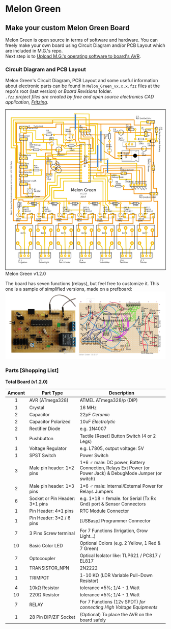 # Melon Green
## Make your custom Melon Green Board

Melon Green is open source in terms of software and hardware. You can freely make your own board using Circuit Diagram and/or PCB Layout which are included in M.G.'s repo.  
Next step is to [Upload M.G.'s operating software to board's AVR](2_Upload_Melon_Green_to_AVR.md).

### Circuit Diagram and PCB Layout
Melon Green's Circuit Diagram, PCB Layout and some useful information about electronic parts can be found in `Melon_Green_vx.x.x.fzz` files at the repo's root (last version) or *Board Revisions* folder.  
*`.fzz` project files are created by free and open source electronics CAD application, [Fritzing](http://fritzing.org).*   

![](1_Melon_Green_Board_[DIY]/Melon_Green_v1.2.0_LEG.png)  
Melon Green v1.2.0  

The board has seven functions (relays), but feel free to customize it. This one is a sample of simplified versions, made on a prefboard:  
![](1_Melon_Green_Board_[DIY]/Customized_Selectable_Function_MG_Board.jpg)


### Parts \[Shopping List]
**Total Board (v1.2.0)**  

| Amount | Part Type | Description |
|:------:|-----------|----------|
| 1 | AVR (ATmega328) | ATMEL ATmega328/p (DIP) |
| 1 | Crystal | 16 MHz |  
| 2 | Capacitor | 22pF *Ceramic* |
| 2 | Capacitor Polarized | 10uF *Electrolytic* |
| 2 | Rectifier Diode | e.g. 1N4007 |
| 1 | Pushbutton | Tactile \[Reset] Button Switch (4 or 2 Legs) |
| 1 | Voltage Regulator | e.g. L7805, output voltage: 5V |
| 1 | SPST Switch | Power Switch |
| 3 | Male pin header: 1*2 pins | 1*6  ♂ male: DC power, Battery Connection, Relays Ext Power (or Power Jack) & DebugMode Jumper (or switch) |
| 2 | Male pin header: 1*3 pins | 1*6  ♂ male: Internal/External Power for Relays Jumpers |
| 6 | Socket or Pin Header: 3*1 pins | e.g. 1*18 ♀ female. for Serial (Tx Rx Gnd) port & Sensor Connectors |
| 1 | Pin Header: 4*1 pins | RTC Module Connector |
| 1 | Pin Header: 3*2 / 6 pins | \[USBasp] Programmer Connector |
| 7 | 3 Pins Screw terminal | For 7 Functions (Irrigation, Grow Light...) |
| 10 | Basic Color LED | Optional Colors (e.g. 2 Yellow, 1 Red & 7 Green) |
| 7 | Optocoupler | Optical Isolator like: TLP621 / PC817 / EL817 |
| 1 | TRANSISTOR_NPN | 2N2222 |
| 1 | TRIMPOT | 1-10 KΩ (LDR Variable Pull-Down Resistor) |
| 4 | 10kΩ Resistor | tolerance ±5%; 1/4 - 1 Watt |
| 10 | 220Ω Resistor | tolerance ±5%; 1/4 - 1 Watt |
| 7 | RELAY | For 7 Functions (12v SPDT) *for connecting High Voltage Equipments* |  
| 1 | 28 Pin DIP/ZIF Socket | (Optional) To place the AVR on the board safely |  
  
